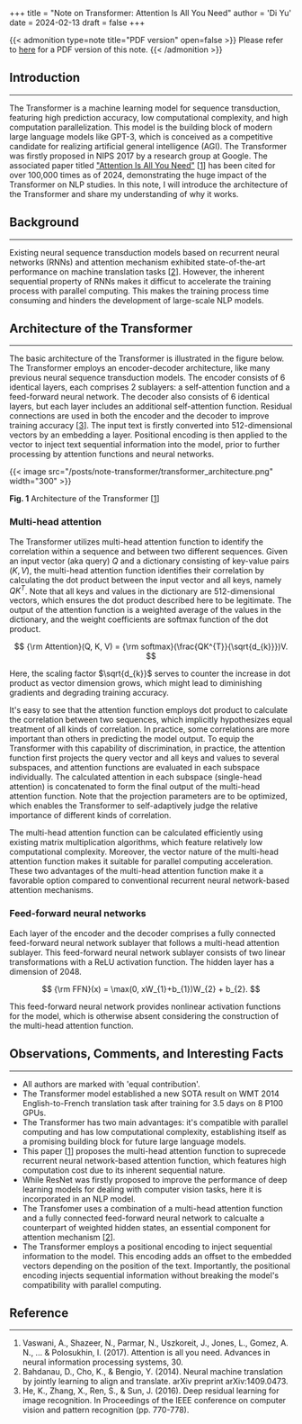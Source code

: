 +++
title = "Note on Transformer: Attention Is All You Need"
author = 'Di Yu'
date = 2024-02-13
draft = false
+++

<!-- # Note on Transformer: "Attention Is All You Need"
**Created on** 2024-2-12\
**Author** Di Yu (yudi.0211@foxmail.com) -->

{{< admonition type=note title="PDF version" open=false >}}
Please refer to [here](/posts/note-transformer/Note_transformer.pdf) for a PDF version of this note.
{{< /admonition >}}

## Introduction

---

The Transformer is a machine learning model for sequence transduction, featuring high prediction accuracy, low computational complexity, and high computation parallelization. This model is the building block of modern large language models like GPT-3, which is conceived as a competitive candidate for realizing artificial general intelligence (AGI). The Transformer was firstly proposed in NIPS 2017 by a research group at Google. The associated paper titled ["Attention Is All You Need"](https://proceedings.neurips.cc/paper/7181-attention-is-all) [[1](#reference)] has been cited for over 100,000 times as of 2024, demonstrating the huge impact of the Transformer on NLP studies. In this note, I will introduce the architecture of the Transformer and share my understanding of why it works.

## Background

---

Existing neural sequence transduction models based on recurrent neural networks (RNNs) and attention mechanism exhibited state-of-the-art performance on machine translation tasks [[2](#reference)]. However, the inherent sequential property of RNNs makes it difficut to accelerate the training process with parallel computing. This makes the training process time consuming and hinders the development of large-scale NLP models.

## Architecture of the Transformer

---

The basic architecture of the Transformer is illustrated in the figure below. The Transformer employs an encoder-decoder architecture, like many previous neural sequence transduction models. The encoder consists of 6 identical layers, each comprises 2 sublayers: a self-attention function and a feed-forward neural network. The decoder also consists of 6 identical layers, but each layer includes an additional self-attention function. Residual connections are used in both the encoder and the decoder to improve training accuracy [[3](#reference)]. The input text is firstly converted into 512-dimensional vectors by an embedding a layer. Positional encoding is then applied to the vector to inject text sequential information into the model, prior to further processing by attention functions and neural networks.

{{< image src="/posts/note-transformer/transformer_architecture.png" width="300" >}}

**Fig. 1** Architecture of the Transformer [[1](#reference)]

### Multi-head attention

The Transformer utilizes multi-head attention function to identify the correlation within a sequence and between two different sequences. Given an input vector (aka query) $Q$ and a dictionary consisting of key-value pairs $(K, V)$, the multi-head attention function identifies their correlation by calculating the dot product between the input vector and all keys, namely $QK^{T}$. Note that all keys and values in the dictionary are 512-dimensional vectors, which ensures the dot product described here to be legitimate. The output of the attention function is a weighted average of the values in the dictionary, and the weight coefficients are softmax function of the dot product.

$$
{\rm Attention}(Q, K, V) = {\rm softmax}(\frac{QK^{T}}{\sqrt{d_{k}}})V.
$$

Here, the scaling factor $\sqrt{d_{k}}$ serves to counter the increase in dot product as vector dimension grows, which might lead to diminishing gradients and degrading training accuracy.

It's easy to see that the attention function employs dot product to calculate the correlation between two sequences, which implicitly hypothesizes equal treatment of all kinds of correlation. In practice, some correlations are more important than others in predicting the model output. To equip the Transformer with this capability of discrimination, in practice, the attention function first projects the query vector and all keys and values to several subspaces, and attention functions are evaluated in each subspace individually. The calculated attention in each subspace (single-head attention) is concatenated to form the final output of the multi-head attention function. Note that the projection parameters are to be optimized, which enables the Transformer to self-adaptively judge the relative importance of different kinds of correlation.

The multi-head attention function can be calculated efficiently using existing matrix multiplication algorithms, which feature relatively low computational complexity. Moreover, the vector nature of the multi-head attention function makes it suitable for parallel computing acceleration. These two advantages of the multi-head attention function make it a favorable option compared to conventional recurrent neural network-based attention mechanisms.

### Feed-forward neural networks

Each layer of the encoder and the decoder comprises a fully connected feed-forward neural network sublayer that follows a multi-head attention sublayer. This feed-forward neural network sublayer consists of two linear transformations with a ReLU activation function. The hidden layer has a dimension of 2048.

$$
{\rm FFN}(x) = \max(0, xW_{1}+b_{1})W_{2} + b_{2}.
$$

This feed-forward neural network provides nonlinear activation functions for the model, which is otherwise absent considering the construction of the multi-head attention function.

## Observations, Comments, and Interesting Facts

---

- All authors are marked with 'equal contribution'.
- The Transformer model established a new SOTA result on WMT 2014 English-to-French translation task after training for 3.5 days on 8 P100 GPUs.
- The Transformer has two main advantages: it's compatible with parallel computing and has low computational complexity, establishing itself as a promising building block for future large language models.
- This paper [[1](#reference)] proposes the multi-head attention function to suprecede recurrent neural network-based attention function, which features high computation cost due to its inherent sequential nature.
- While ResNet was firstly proposed to improve the performance of deep learning models for dealing with computer vision tasks, here it is incorporated in an NLP model.
- The Transfomer uses a combination of a multi-head attention function and a fully connected feed-forward neural network to calcualte a counterpart of weighted hidden states, an essential component for attention mechanism [[2](#reference)].
- The Transformer employs a positional encoding to inject sequential information to the model. This encoding adds an offset to the embedded vectors depending on the position of the text. Importantly, the positional encoding injects sequential information without breaking the model's compatibility with parallel computing.

## Reference

---

1. Vaswani, A., Shazeer, N., Parmar, N., Uszkoreit, J., Jones, L., Gomez, A. N., ... & Polosukhin, I. (2017). Attention is all you need. Advances in neural information processing systems, 30.
2. Bahdanau, D., Cho, K., & Bengio, Y. (2014). Neural machine translation by jointly learning to align and translate. arXiv preprint arXiv:1409.0473.
3. He, K., Zhang, X., Ren, S., & Sun, J. (2016). Deep residual learning for image recognition. In Proceedings of the IEEE conference on computer vision and pattern recognition (pp. 770-778).